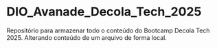 # DIO_Avanade_Decola_Tech_2025
Repositório para armazenar todo o conteúdo do Bootcamp Decola Tech 2025.
Alterando conteúdo de um arquivo de forma local.
